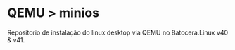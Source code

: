 # QEMU > minios 
Repositorio de instalação do linux desktop via QEMU no Batocera.Linux v40 &amp; v41.
